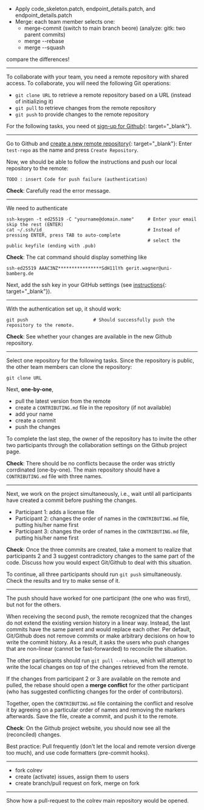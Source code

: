 
- Apply code_skeleton.patch, endpoint_details.patch, and endpoint_details.patch
- Merge: each team member selects one:
    - merge-commit (switch to main branch beore) (analyze: gitk: two parent commits)
    - merge --rebase
    - merge --squash

compare the differences!

<!-- - Undo (team prefers to work with squash instead of merge-commits) -->

---

To collaborate with your team, you need a remote repository with shared access. To collaborate, you will need the following Git operations:

- ``git clone URL`` to retrieve a remote repository based on a URL (instead of initializing it)
- ``git pull`` to retrieve changes from the remote repository
- ``git push`` to provide changes to the remote repository

For the following tasks, you need ot [sign-up for Github](https://github.com/join){: target="_blank"}.

---

Go to Github and [create a new remote repository](https://github.com/new){: target="_blank"}: Enter ``test-repo`` as the name and press ``Create Repository``.

Now, we should be able to follow the instructions and push our local repository to the remote:

```
TODO : insert Code for push failure (authentication)
```

**Check**: Carefully read the error message.

 <!-- (one in each group may select a private repository). -->

---

We need to authenticate

```
ssh-keygen -t ed25519 -C "yourname@domain.name"     # Enter your email skip the rest (ENTER)
cat ~/.ssh/id_                                      # Instead of pressing ENTER, press TAB to auto-complete
                                                    # select the public keyfile (ending with .pub)
```

**Check**: The cat command should display something like
```
ssh-ed25519 AAAC3NZ****************SdH11lYh gerit.wagner@uni-bamberg.de
```

Next, add the ssh key in your GitHub settings (see [instructions](https://docs.github.com/en/authentication/connecting-to-github-with-ssh/adding-a-new-ssh-key-to-your-github-account){: target="_blank"}).

<!--
ask: do you know about symmetric/asymmetric (public/private) keys? -->

--- 

With the authentication set up, it should work:

```
git push                        # Should successfully push the repository to the remote.
```

**Check**: See whether your changes are available in the new Github repository.

---

Select one repository for the following tasks. Since the repository is public, the other team members can clone the repository:

```
git clone URL 
```

Next, **one-by-one**, 

- pull the latest version from the remote
- create a ``CONTRIBUTING.md`` file in the repository (if not available)
- add your name
- create a commit
- push the changes

To complete the last step, the owner of the repository has to invite the other two participants through the collaboration settings on the Github project page.

**Check**: There should be no conflicts because the order was strictly corrdinated (one-by-one). The main repository should have a ``CONTRIBUTING.md`` file with three names.

---

Next, we work on the project simultaneously, i.e., wait until all participants have created a commit before pushing the changes.

- Participant 1: adds a license file
- Participant 2: changes the order of names in the ``CONTRIBUTING.md`` file, putting his/her name first
- Participant 3: changes the order of names in the ``CONTRIBUTING.md`` file, putting his/her name first

**Check**: Once the three commits are created, take a moment to realize that participants 2 and 3 suggest contradictory changes to the same part of the code. Discuss how you would expect Git/Github to deal with this situation.

To continue, all three participants should run ``git push`` simultaneously. Check the results and try to make sense of it.

<!-- 
To https://github.com/geritwagner/test.git
 ! [rejected]        main -> main (non-fast-forward)
error: failed to push some refs to 'https://github.com/geritwagner/test.git'
hint: Updates were rejected because the tip of your current branch is behind
hint: its remote counterpart. Integrate the remote changes (e.g.
hint: 'git pull ...') before pushing again.
hint: See the 'Note about fast-forwards' in 'git push --help' for details.
 -->

---

The push should have worked for one participant (the one who was first), but not for the others.

When receiving the second push, the remote recognized that the changes do not extend the existing version history in a linear way. Instead, the last commits have the same parent and would replace each other. Per default, Git/Github does not remove commits or make arbitrary decisions on how to write the commit history. As a result, it asks the users who push changes that are non-linear (cannot be fast-forwarded) to reconcile the situation.

The other participants should run ``git pull --rebase``, which will attempt to write the local changes on top of the changes retrieved from the remote.

If the changes from participant 2 or 3 are available on the remote and pulled, the rebase should open a **merge conflict** for the other participant (who has suggested conflicting changes for the order of contributors).

Together, open the ``CONTRIBUTING.md`` file containing the conflict and resolve it by agreeing on a particular order of names and removing the markers afterwards. Save the file, create a commit, and push it to the remote.

**Check**: On the Github project website, you should now see all the (reconciled) changes.

Best practice: Pull frequently (don't let the local and remote version diverge too much), and use code formatters (pre-commit hooks).

<!-- means that git does not overwrite the work on the remote repository -->

---

- fork colrev
- create (activate) issues, assign them to users
- create branch/pull request on fork, merge on fork

---

Show how a pull-request to the colrev main repository would be opened.

<!-- 
Later/Potential extensions:

- reset to commit XY and force-push
- push a commit that conflicts with hooks/checks
- create pull requests between forks, activate issues (explain why they are deactivated by default in forks)
- try different types of merges (each participant/fork a different one):
    - merge
    - squash
    - rebase (analyze how they differ)
- activate an issue template

---

TBD: Maybe illustrate branches/git objects in a bit more detail?
https://git-scm.com/book/en/v2/Git-Branching-Branches-in-a-Nutshell
 -->

